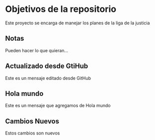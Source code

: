 # Objetivos de la repositorio

Este proyecto se encarga de manejar los planes de la liga de la justicia


## Notas
Pueden hacer lo que quieran...

## Actualizado desde GtiHub
Este es un mensaje editado desde GitHub

## Hola mundo
Este es un mensaje que agregamos de Hola mundo

## Cambios Nuevos
Estos cambios son nuevos
